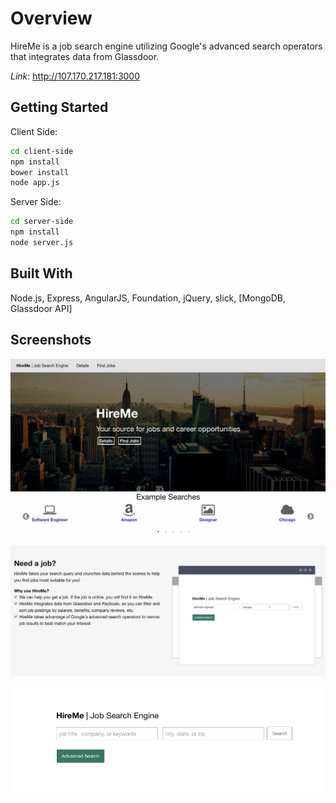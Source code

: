 # Overview
HireMe is a job search engine utilizing Google's advanced search operators that integrates data from Glassdoor.

*Link*: http://107.170.217.181:3000

## Getting Started
Client Side:
```bash
cd client-side
npm install
bower install
node app.js
```

Server Side:
```bash
cd server-side
npm install
node server.js
```

## Built With
Node.js, Express, AngularJS, Foundation, jQuery, slick, [MongoDB, Glassdoor API]


## Screenshots
![Alt text](/screenshots/screenshot1.png "screenshot1")

![Alt text](/screenshots/screenshot2.png "screenshot2")

![Alt text](/screenshots/screenshot3.png "screenshot3")
